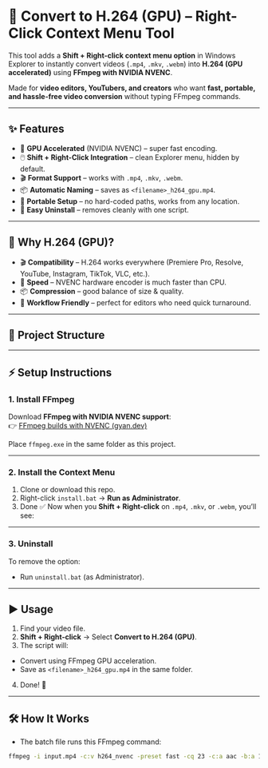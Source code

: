 # 🎥 Convert to H.264 (GPU) – Right-Click Context Menu Tool

This tool adds a **Shift + Right-click context menu option** in Windows Explorer to instantly convert videos (`.mp4`, `.mkv`, `.webm`) into **H.264 (GPU accelerated)** using **FFmpeg with NVIDIA NVENC**.  

Made for **video editors, YouTubers, and creators** who want **fast, portable, and hassle-free video conversion** without typing FFmpeg commands.

---

## ✨ Features
- 🚀 **GPU Accelerated** (NVIDIA NVENC) – super fast encoding.  
- 🖱️ **Shift + Right-Click Integration** – clean Explorer menu, hidden by default.  
- 🎬 **Format Support** – works with `.mp4`, `.mkv`, `.webm`.  
- 📦 **Automatic Naming** – saves as `<filename>_h264_gpu.mp4`.  
- 🔧 **Portable Setup** – no hard-coded paths, works from any location.  
- 🧹 **Easy Uninstall** – removes cleanly with one script.  

---

## 📌 Why H.264 (GPU)?
- 🎬 **Compatibility** – H.264 works everywhere (Premiere Pro, Resolve, YouTube, Instagram, TikTok, VLC, etc.).  
- 🚀 **Speed** – NVENC hardware encoder is much faster than CPU.  
- 📦 **Compression** – good balance of size & quality.  
- 🎨 **Workflow Friendly** – perfect for editors who need quick turnaround.  

---

## 📂 Project Structure


---

## ⚡ Setup Instructions

### 1. Install FFmpeg
Download **FFmpeg with NVIDIA NVENC support**:  
👉 [FFmpeg builds with NVENC (gyan.dev)](https://www.gyan.dev/ffmpeg/builds/)  

Place `ffmpeg.exe` in the same folder as this project.  

---

### 2. Install the Context Menu
1. Clone or download this repo.  
2. Right-click `install.bat` → **Run as Administrator**.  
3. Done ✅ Now when you **Shift + Right-click** on `.mp4`, `.mkv`, or `.webm`, you’ll see:  


---

### 3. Uninstall
To remove the option:  
- Run `uninstall.bat` (as Administrator).  

---

## ▶️ Usage
1. Find your video file.  
2. **Shift + Right-click** → Select **Convert to H.264 (GPU)**.  
3. The script will:  
- Convert using FFmpeg GPU acceleration.  
- Save as `<filename>_h264_gpu.mp4` in the same folder.  
4. Done! 🎉  

---

## 🛠️ How It Works
- The batch file runs this FFmpeg command:  
```bash
ffmpeg -i input.mp4 -c:v h264_nvenc -preset fast -cq 23 -c:a aac -b:a 128k output_h264_gpu.mp4

